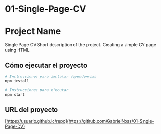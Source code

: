 # 01-Single-Page-CV
# Project Name
Single Page CV
Short description of the project.
Creating a simple CV page using HTML

## Cómo ejecutar el proyecto

```bash
# Instrucciones para instalar dependencias
npm install

# Instrucciones para ejecutar
npm start
```

## URL del proyecto

[https://usuario.github.io/repo](https://github.com/GabrielNoss/01-Single-Page-CV) <!-- Cambia por tu URL de deployment si tienes una página pública -->

